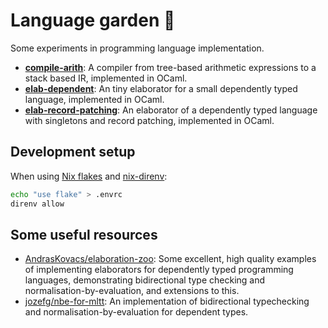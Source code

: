 # Language garden 🌱

Some experiments in programming language implementation.

- [**compile-arith**](./compile-arith/): A compiler from tree-based arithmetic expressions to a stack based IR, implemented in OCaml.
- [**elab-dependent**](./elab-dependent/): An tiny elaborator for a small dependently typed language, implemented in OCaml.
- [**elab-record-patching**](./elab-record-patching/): An elaborator of a dependently typed language with singletons and record patching, implemented in OCaml.

## Development setup

When using [Nix flakes](https://nixos.wiki/wiki/Flakes) and [nix-direnv](https://github.com/nix-community/nix-direnv/):

```sh
echo "use flake" > .envrc
direnv allow
```

## Some useful resources

- [AndrasKovacs/elaboration-zoo](https://github.com/AndrasKovacs/elaboration-zoo/): Some excellent,
  high quality examples of implementing elaborators for dependently typed programming languages,
  demonstrating bidirectional type checking and normalisation-by-evaluation, and extensions to this.
- [jozefg/nbe-for-mltt](https://github.com/jozefg/nbe-for-mltt): An implementation of bidirectional
  typechecking and normalisation-by-evaluation for dependent types.
